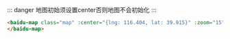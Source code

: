 ::: danger
地图初始须设置center否则地图不会初始化
:::

```html
<baidu-map class="map" :center="{lng: 116.404, lat: 39.915}" :zoom="15">
</baidu-map>
```